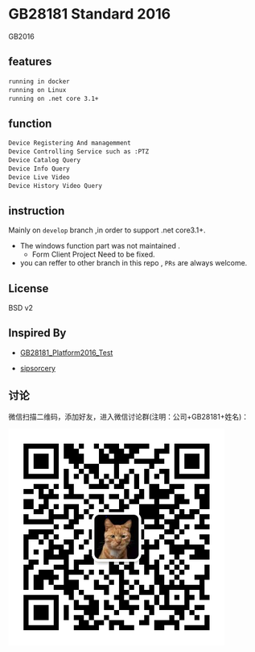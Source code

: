 # GB28181 Standard 2016

GB2016

## features

~~~ bash
running in docker
running on Linux
running on .net core 3.1+
~~~

## function

~~~bash
Device Registering And managemment
Device Controlling Service such as :PTZ
Device Catalog Query
Device Info Query
Device Live Video
Device History Video Query
~~~

## instruction

Mainly on `develop` branch ,in order to support .net core3.1+.

+ The windows function part was not maintained .
  + Form Client Project Need to be fixed.
+ you can reffer to other branch in this repo , `PRs` are always welcome.

## License

BSD v2

## Inspired By

+ [GB28181_Platform2016_Test](https://github.com/qinpengit/Gb28181_Platform2016_Test)

+ [sipsorcery](https://github.com/sipsorcery/sipsorcery)


## 讨论

微信扫描二维码，添加好友，进入微信讨论群(注明：公司+GB28181+姓名)：

![qrcode](./docs/crazybber.jpg)

